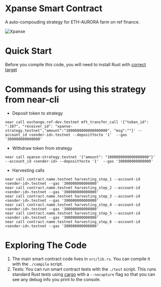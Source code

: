Xpanse Smart Contract
==================

A auto-compouding strategy for ETH-AURORA farm on ref finance.

![Xpanse](https://user-images.githubusercontent.com/85037852/154997062-ef1e6ebe-c057-4584-a610-5f02955feb0b.jpg)

Quick Start
===========

Before you compile this code, you will need to install Rust with [correct target]

Commands for using this strategy from near-cli
===========

- Deposit token to strategy
```
near call exchange.ref-dev.testnet mft_transfer_call '{"token_id": ":107", "receiver_id": "xpanse-strategy.testnet","amount":"1000000000000000000", "msg":""}' --account_id <sender-id>.testnet --depositYocto '1'  --gas '300000000000000'
```

- Withdraw token from strategy
```
near call xpanse-strategy.testnet '{"amount": "1000000000000000000"}' --account_id <sender-id> --depositYocto '1'  --gas '300000000000000'
```

- Harvesting calls
```
near call contract.name.testnet harvesting_step_1 --account-id <sender-id>.testnet --gas '300000000000000'
near call contract.name.testnet harvesting_step_2 --account-id <sender-id>.testnet --gas '300000000000000'
near call contract.name.testnet harvesting_step_3 --account-id <sender-id>.testnet --gas '300000000000000'
near call contract.name.testnet harvesting_step_4 --account-id <sender-id>.testnet --gas '300000000000000'
near call contract.name.testnet harvesting_step_5 --account-id <sender-id>.testnet --gas '300000000000000'
near call contract.name.testnet harvesting_step_6 --account-id <sender-id>.testnet --gas '300000000000000'
```

Exploring The Code
==================

1. The main smart contract code lives in `src/lib.rs`. You can compile it with
   the `./compile` script.
2. Tests: You can run smart contract tests with the `./test` script. This runs
   standard Rust tests using [cargo] with a `--nocapture` flag so that you
   can see any debug info you print to the console.


  [smart contract]: https://docs.near.org/docs/develop/contracts/overview
  [Rust]: https://www.rust-lang.org/
  [create-near-app]: https://github.com/near/create-near-app
  [correct target]: https://github.com/near/near-sdk-rs#pre-requisites
  [cargo]: https://doc.rust-lang.org/book/ch01-03-hello-cargo.html
